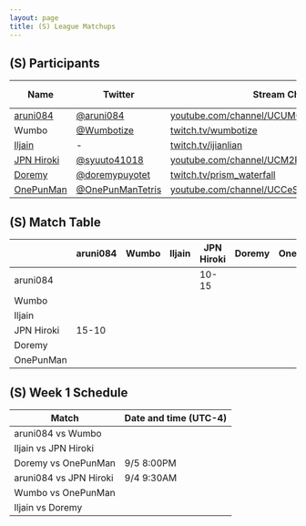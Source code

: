 ```yaml
---
layout: page
title: (S) League Matchups
---
```


## (S) Participants ##

<table>
  <thead>
    <tr>
      <th>Name</th>
      <th>Twitter</th>
      <th>Stream Channel</th>
	  <th>Sprint Time</th>
	  <th>Rating</th>
    </tr>
  </thead>
  <tbody>
    <tr>
      <td><a href="https://steamcommunity.com/profiles/76561198293462529/">aruni084</a></td>
      <td><a href="https://twitter.com/aruni084">@aruni084</a></td>
      <td><a href="https://www.youtube.com/channel/UCUMQUo-IkhoBvL2_QIayHLQ">youtube.com/channel/UCUMQUo-IkhoBvL2_QIayHLQ</a></td>
      <td>37</td>
      <td>15000</td>
    </tr>
    <tr>
      <td>Wumbo</td>
      <td><a href="https://twitter.com/Wumbotize ">@Wumbotize </a></td>
      <td><a href="https://www.twitch.tv/wumbotize">twitch.tv/wumbotize</a></td>
      <td>38</td>
      <td>50000</td>
    </tr>
    <tr>
      <td><a href="https://steamcommunity.com/profiles/76561198370403800/">Iljain</a></td>
      <td>-</td>
      <td><a href="https://www.twitch.tv/ijianlian">twitch.tv/ijianlian</a></td>
      <td>46</td>
      <td>18000</td>
    </tr>
    <tr>
      <td><a href="https://steamcommunity.com/profiles/76561198812292527/">JPN Hiroki</a></td>
      <td><a href="https://twitter.com/syuuto41018">@syuuto41018</a></td>
      <td><a href="https://www.youtube.com/channel/UCM2REfYwxv3yaKhc4aMbEyg">youtube.com/channel/UCM2REfYwxv3yaKhc4aMbEyg</a></td>
      <td>-</td>
      <td>-</td>
    </tr>
    <tr>
      <td><a href="https://steamcommunity.com/id/doorenemy/">Doremy</a></td>
      <td><a href="https://twitter.com/doremypuyotet">@doremypuyotet</a></td>
      <td><a href="https://www.twitch.tv/prism_waterfall">twitch.tv/prism_waterfall</a></td>
      <td>38.96</td>
      <td>22001</td>
    </tr>
    <tr>
      <td><a href="https://steamcommunity.com/id/allspecifiedurlsarealreadyinuse">OnePunMan</a></td>
      <td><a href="https://twitter.com/OnePunManTetris">@OnePunManTetris</a></td>
      <td><a href="https://www.youtube.com/channel/UCCeSjd7DLJJKxJXf4vEzdzA">youtube.com/channel/UCCeSjd7DLJJKxJXf4vEzdzA</a></td>
      <td>45.9</td>
      <td>11000</td>
    </tr>
  </tbody>
</table>

## (S) Match Table ##

<table>
  <thead>
    <tr>
      <th> </th>
      <th>aruni084</th>
      <th>Wumbo</th>
      <th>Iljain</th>
      <th>JPN Hiroki</th>
      <th>Doremy</th>
      <th>OnePunMan</th>
      <th>W-L</th>
      <th>Pt. Diff</th>
    </tr>
  </thead>
  <tbody>
    <tr>
      <td>aruni084</td>
      <td> </td>
      <td> </td>
      <td> </td>
      <td>10-15</td>
      <td> </td>
      <td> </td>
      <td> </td>
      <td> </td>
    </tr>
    <tr>
      <td>Wumbo</td>
      <td> </td>
      <td> </td>
      <td> </td>
      <td> </td>
      <td> </td>
      <td> </td>
      <td> </td>
      <td> </td>
    </tr>
    <tr>
      <td>Iljain</td>
      <td> </td>
      <td> </td>
      <td> </td>
      <td> </td>
      <td> </td>
      <td> </td>
      <td> </td>
      <td> </td>
    </tr>
    <tr>
      <td>JPN Hiroki</td>
      <td>15-10</td>
      <td> </td>
      <td> </td>
      <td> </td>
      <td> </td>
      <td> </td>
      <td> </td>
      <td> </td>
    </tr>
    <tr>
      <td>Doremy</td>
      <td> </td>
      <td> </td>
      <td> </td>
      <td> </td>
      <td> </td>
      <td> </td>
      <td> </td>
      <td> </td>
    </tr>
    <tr>
      <td>OnePunMan</td>
      <td> </td>
      <td> </td>
      <td> </td>
      <td> </td>
      <td> </td>
      <td> </td>
      <td> </td>
      <td> </td>
    </tr>
  </tbody>
</table>

## (S) Week 1 Schedule ##

<table>
  <thead>
    <tr>
      <th>Match</th>
      <th>Date and time (UTC-4)</th>
    </tr>
  </thead>
  <tbody>
    <tr>
      <td>aruni084 vs Wumbo</td>
      <td> </td>
    </tr>
    <tr>
      <td>Iljain vs JPN Hiroki</td>
      <td> </td>
    </tr>
    <tr>
      <td>Doremy vs OnePunMan</td>
      <td>9/5 8:00PM</td>
    </tr>
    <tr>
      <td>aruni084 vs JPN Hiroki</td>
      <td>9/4 9:30AM</td>
    </tr>
    <tr>
      <td>Wumbo vs OnePunMan</td>
      <td> </td>
    </tr>
    <tr>
      <td>Iljain vs Doremy</td>
      <td> </td>
    </tr>
  </tbody>
</table>
